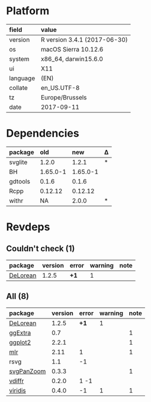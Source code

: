 # Platform

|field    |value                        |
|:--------|:----------------------------|
|version  |R version 3.4.1 (2017-06-30) |
|os       |macOS Sierra 10.12.6         |
|system   |x86_64, darwin15.6.0         |
|ui       |X11                          |
|language |(EN)                         |
|collate  |en_US.UTF-8                  |
|tz       |Europe/Brussels              |
|date     |2017-09-11                   |

# Dependencies

|package |old      |new      |Δ  |
|:-------|:--------|:--------|:--|
|svglite |1.2.0    |1.2.1    |*  |
|BH      |1.65.0-1 |1.65.0-1 |   |
|gdtools |0.1.6    |0.1.6    |   |
|Rcpp    |0.12.12  |0.12.12  |   |
|withr   |NA       |2.0.0    |*  |

# Revdeps

## Couldn't check (1)

|package                          |version |error  |warning |note |
|:--------------------------------|:-------|:------|:-------|:----|
|[DeLorean](problems.md#delorean) |1.2.5   |__+1__ |1       |     |

## All (8)

|package                              |version |error  |warning |note |
|:------------------------------------|:-------|:------|:-------|:----|
|[DeLorean](problems.md#delorean)     |1.2.5   |__+1__ |1       |     |
|[ggExtra](problems.md#ggextra)       |0.7     |       |        |1    |
|[ggplot2](problems.md#ggplot2)       |2.2.1   |       |        |1    |
|[mlr](problems.md#mlr)               |2.11    |1      |        |1    |
|rsvg                                 |1.1     |-1     |        |     |
|[svgPanZoom](problems.md#svgpanzoom) |0.3.3   |       |        |1    |
|[vdiffr](problems.md#vdiffr)         |0.2.0   |1 -1   |        |     |
|[viridis](problems.md#viridis)       |0.4.0   |-1     |1       |1    |

